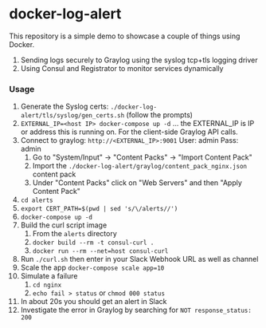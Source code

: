 # docker-log-alert

This repository is a simple demo to showcase a couple of things using Docker.

  1. Sending logs securely to Graylog using the syslog tcp+tls logging driver
  2. Using Consul and Registrator to monitor services dynamically

### Usage

1. Generate the Syslog certs: `./docker-log-alert/tls/syslog/gen_certs.sh` (follow the prompts)
2. `EXTERNAL_IP=<host IP> docker-compose up -d` ... the EXTERNAL_IP is IP or address this is running on. For the client-side Graylog API calls.
3. Connect to graylog: `http://<EXTERNAL_IP>:9001` User: admin Pass: admin
    1. Go to "System/Input" -> "Content Packs" -> "Import Content Pack"
    2. Import the `./docker-log-alert/graylog/content_pack_nginx.json` content pack
    3. Under "Content Packs" click on "Web Servers" and then "Apply Content Pack"
4. `cd alerts`
5. `export CERT_PATH=$(pwd | sed 's/\/alerts//')`
6. `docker-compose up -d`
7. Build the curl script image
    1. From the `alerts` directory
    2. `docker build --rm -t consul-curl .`
    3. `docker run --rm --net=host consul-curl`
7. Run `./curl.sh` then enter in your Slack Webhook URL as well as channel
8. Scale the app `docker-compose scale app=10`
9. Simulate a failure
    1. `cd nginx`
    2. `echo fail > status` or `chmod 000 status`
10. In about 20s you should get an alert in Slack
11. Investigate the error in Graylog by searching for `NOT response_status: 200`
   
